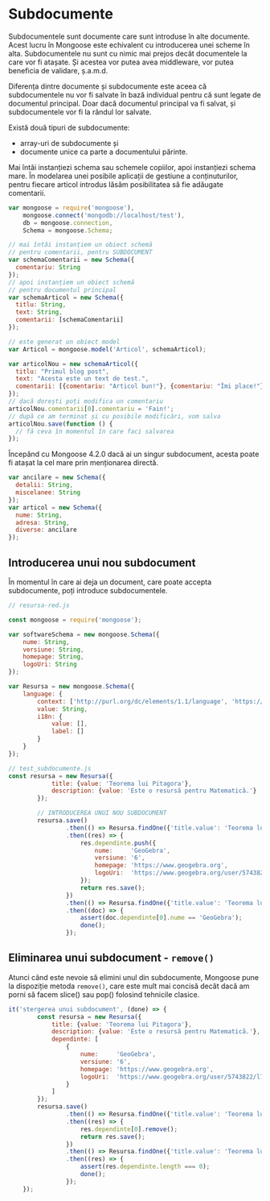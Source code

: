 # Subdocumente

Subdocumentele sunt documente care sunt introduse în alte documente. Acest lucru în Mongoose este echivalent cu introducerea unei scheme în alta. Subdocumentele nu sunt cu nimic mai prejos decât documentele la care vor fi atașate. Și acestea vor putea avea middleware, vor putea beneficia de validare, ș.a.m.d.

Diferența dintre documente și subdocumente este aceea că subdocumentele nu vor fi salvate în bază individual pentru că sunt legate de documentul principal. Doar dacă documentul principal va fi salvat, și subdocumentele vor fi la rândul lor salvate.

Există două tipuri de subdocumente:

- array-uri de subdocumente și
- documente unice ca parte a documentului părinte.

Mai întâi instanțiezi schema sau schemele copiilor, apoi instanțiezi schema mare. În modelarea unei posibile aplicații de gestiune a conținuturilor, pentru fiecare articol introdus lăsăm posibilitatea să fie adăugate comentarii.

```javascript
var mongoose = require('mongoose'),
    mongoose.connect('mongodb://localhost/test'),
    db = mongoose.connection,
    Schema = mongoose.Schema;

// mai întâi instanțiem un obiect schemă
// pentru comentarii, pentru SUBDOCUMENT
var schemaComentarii = new Schema({
  comentariu: String
});
// apoi instanțiem un obiect schemă
// pentru documentul principal
var schemaArticol = new Schema({
  titlu: String,
  text: String,
  comentarii: [schemaComentarii]
});

// este generat un obiect model
var Articol = mongoose.model('Articol', schemaArticol);

var articolNou = new schemaArticol({
  titlu: "Primul blog post",
  text: "Acesta este un text de test.",
  comentarii: [{comentariu: "Articol bun!"}, {comentariu: "Îmi place!"}]
});
// dacă dorești poți modifica un comentariu
articolNou.comentarii[0].comentariu = 'Fain!';
// după ce am terminat și cu posibile modificări, vom salva
articolNou.save(function () {
  // fă ceva în momentul în care faci salvarea
});
```

Începând cu Mongoose 4.2.0 dacă ai un singur subdocument, acesta poate fi atașat la cel mare prin menționarea directă.

```javascript
var ancilare = new Schema({
  detalii: String,
  miscelanee: String
});
var articol = new Schema({
  nume: String,
  adresa: String,
  diverse: ancilare
});
```

## Introducerea unui nou subdocument

În momentul în care ai deja un document, care poate accepta subdocumente, poți introduce subdocumentele.

```javascript
// resursa-red.js

const mongoose = require('mongoose');

var softwareSchema = new mongoose.Schema({
    nume: String,
    versiune: String,
    homepage: String,
    logoUri: String
});

var Resursa = new mongoose.Schema({
    language: {
        context: ['http://purl.org/dc/elements/1.1/language', 'https://schema.org/Language'],
        value: String,
        i18n: {
            value: [],
            label: []
        }
    }
});

// test_subdocumente.js
const resursa = new Resursa({
            title: {value: 'Teorema lui Pitagora'},
            description: {value: 'Este o resursă pentru Matematică.'}
        });

        // INTRODUCEREA UNUI NOU SUBDOCUMENT
        resursa.save()
                .then(() => Resursa.findOne({'title.value': 'Teorema lui Pitagora'}))
                .then((res) => {
                    res.dependinte.push({
                        nume:     'GeoGebra',
                        versiune: '6',
                        homepage: 'https://www.geogebra.org',
                        logoUri:  'https://www.geogebra.org/user/5743822/l7VDZjRWVSdno5Nf/avatar.png'
                    });
                    return res.save();
                })
                .then(() => Resursa.findOne({'title.value': 'Teorema lui Pitagora'}))
                .then((doc) => {
                    assert(doc.dependinte[0].nume == 'GeoGebra');
                    done();
                });
```

## Eliminarea unui subdocument - `remove()`

Atunci când este nevoie să elimini unul din subdocumente, Mongoose pune la dispoziție metoda `remove()`, care este mult mai concisă decât dacă am porni să facem slice() sau pop() folosind tehnicile clasice.

```javascript
it('stergerea unui subdocument', (done) => {
        const resursa = new Resursa({
            title: {value: 'Teorema lui Pitagora'},
            description: {value: 'Este o resursă pentru Matematică.'},
            dependinte: [
                {
                    nume:     'GeoGebra',
                    versiune: '6',
                    homepage: 'https://www.geogebra.org',
                    logoUri:  'https://www.geogebra.org/user/5743822/l7VDZjRWVSdno5Nf/avatar.png'
                }
            ]
        });
        resursa.save()
                .then(() => Resursa.findOne({'title.value': 'Teorema lui Pitagora'}))
                .then((res) => {
                    res.dependinte[0].remove();
                    return res.save();
                })
                .then(() => Resursa.findOne({'title.value': 'Teorema lui Pitagora'}))
                .then((res) => {
                    assert(res.dependinte.length === 0);
                    done();
                });
    });
```
